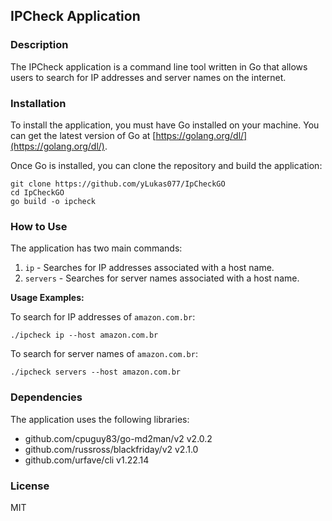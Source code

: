 
## **IPCheck Application**

### **Description**

The IPCheck application is a command line tool written in Go that allows users to search for IP addresses and server names on the internet.

### **Installation**

To install the application, you must have Go installed on your machine. You can get the latest version of Go at [https://golang.org/dl/](https://golang.org/dl/).

Once Go is installed, you can clone the repository and build the application:

```
git clone https://github.com/yLukas077/IpCheckGO
cd IpCheckGO
go build -o ipcheck
```

### **How to Use**

The application has two main commands:

1. `ip` - Searches for IP addresses associated with a host name.
2. `servers` - Searches for server names associated with a host name.

**Usage Examples:**

To search for IP addresses of `amazon.com.br`:

```
./ipcheck ip --host amazon.com.br
```

To search for server names of `amazon.com.br`:

```
./ipcheck servers --host amazon.com.br
```

### **Dependencies**

The application uses the following libraries:

- github.com/cpuguy83/go-md2man/v2 v2.0.2
- github.com/russross/blackfriday/v2 v2.1.0
- github.com/urfave/cli v1.22.14

### **License**

MIT


